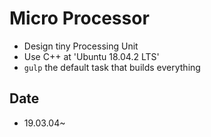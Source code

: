 # Micro Processor
- Design tiny Processing Unit 
- Use C++ at 'Ubuntu 18.04.2 LTS'
- `gulp` the default task that builds everything

## Date
* 19.03.04~
